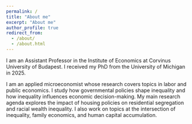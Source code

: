 ```yaml
---
permalink: /
title: "About me"
excerpt: "About me"
author_profile: true
redirect_from: 
  - /about/
  - /about.html
---
```


I am an Assistant Professor in the Institute of Economics at Corvinus University of Budapest. I received my PhD from the University of Michigan in 2025.

I am an applied microeconomist whose research covers topics in labor and public economics. I study how governmental policies shape inequality and how inequality influences economic decision-making. My main research agenda explores the impact of housing policies on residential segregation and racial wealth inequality. I also work on topics at the intersection of inequality, family economics, and human capital accumulation.

<!--I study the impact of housing policies on residential segregation and racial wealth inequality. I also work on topics at the intersection of family economics, human capital accumulation, and inequality.-->